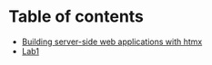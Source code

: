 # Table of contents

* [Building server-side web applications with htmx](README.md)
* [Lab1](lab1.md)
